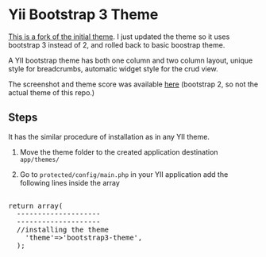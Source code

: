 Yii Bootstrap 3 Theme
=====================

<a href="https://github.com/innovativenachi/black-bootstrap">This is a fork of the initial theme</a>. I just updated the theme so it uses bootstrap 3 instead of 2, and rolled back to basic boostrap theme.

A YII bootstrap theme has both one column and two column layout, unique style for breadcrumbs, automatic widget style for the crud view.

The screenshot and theme score was available <a href="http://yii.themefactory.net/theme/133/black-bootstrap" target="_blank">here</a> (bootstrap 2, so not the actual theme of this repo.)

Steps
-----
It has the similar procedure of installation as in any YII theme.

1. Move the theme folder to the created application destination <code>app/themes/<!--our theme--></code>

2. Go to <code>protected/config/main.php</code> in your YII application add the following lines inside the array

<pre>  
return array(  
  --------------------
  --------------------
  //installing the theme
	'theme'=>'bootstrap3-theme',
  );
</pre>  
